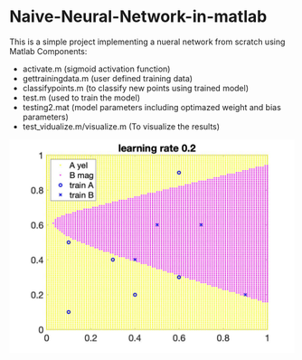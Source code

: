 # Naive-Neural-Network-in-matlab
This is a simple project implementing a nueral network from scratch using Matlab
Components:
- activate.m (sigmoid activation function)
- gettrainingdata.m (user defined training data)
- classifypoints.m (to classify new points using trained model)
- test.m (used to train the model)
- testing2.mat (model parameters including optimazed weight and bias parameters)
- test_vidualize.m/visualize.m (To visualize the results)

![Screenshot](result.jpg)

